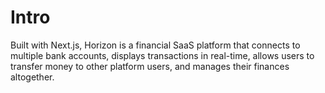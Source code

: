 # Intro

Built with Next.js, Horizon is a financial SaaS platform that connects to multiple bank accounts, displays transactions in real-time, allows users to transfer money to other platform users, and manages their finances altogether.

